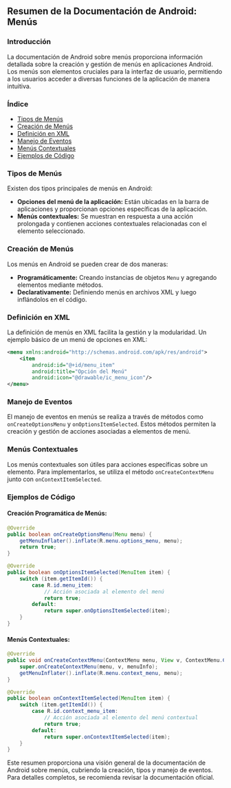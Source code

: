 ## Resumen de la Documentación de Android: Menús

### Introducción

La documentación de Android sobre menús proporciona información detallada sobre la creación y gestión de menús en aplicaciones Android. Los menús son elementos cruciales para la interfaz de usuario, permitiendo a los usuarios acceder a diversas funciones de la aplicación de manera intuitiva.

### Índice

- [Tipos de Menús](#tipos-de-menús)
- [Creación de Menús](#creación-de-menús)
- [Definición en XML](#definición-en-xml)
- [Manejo de Eventos](#manejo-de-eventos)
- [Menús Contextuales](#menús-contextuales)
- [Ejemplos de Código](#ejemplos-de-código)

### Tipos de Menús

Existen dos tipos principales de menús en Android:

- **Opciones del menú de la aplicación:** Están ubicadas en la barra de aplicaciones y proporcionan opciones específicas de la aplicación.
- **Menús contextuales:** Se muestran en respuesta a una acción prolongada y contienen acciones contextuales relacionadas con el elemento seleccionado.

### Creación de Menús

Los menús en Android se pueden crear de dos maneras:

- **Programáticamente:** Creando instancias de objetos `Menu` y agregando elementos mediante métodos.
- **Declarativamente:** Definiendo menús en archivos XML y luego inflándolos en el código.

### Definición en XML

La definición de menús en XML facilita la gestión y la modularidad. Un ejemplo básico de un menú de opciones en XML:

```xml
<menu xmlns:android="http://schemas.android.com/apk/res/android">
    <item
        android:id="@+id/menu_item"
        android:title="Opción del Menú"
        android:icon="@drawable/ic_menu_icon"/>
</menu>
```

### Manejo de Eventos

El manejo de eventos en menús se realiza a través de métodos como `onCreateOptionsMenu` y `onOptionsItemSelected`. Estos métodos permiten la creación y gestión de acciones asociadas a elementos de menú.

### Menús Contextuales

Los menús contextuales son útiles para acciones específicas sobre un elemento. Para implementarlos, se utiliza el método `onCreateContextMenu` junto con `onContextItemSelected`.

### Ejemplos de Código

#### Creación Programática de Menús:

```java
@Override
public boolean onCreateOptionsMenu(Menu menu) {
    getMenuInflater().inflate(R.menu.options_menu, menu);
    return true;
}

@Override
public boolean onOptionsItemSelected(MenuItem item) {
    switch (item.getItemId()) {
        case R.id.menu_item:
            // Acción asociada al elemento del menú
            return true;
        default:
            return super.onOptionsItemSelected(item);
    }
}
```

#### Menús Contextuales:

```java
@Override
public void onCreateContextMenu(ContextMenu menu, View v, ContextMenu.ContextMenuInfo menuInfo) {
    super.onCreateContextMenu(menu, v, menuInfo);
    getMenuInflater().inflate(R.menu.context_menu, menu);
}

@Override
public boolean onContextItemSelected(MenuItem item) {
    switch (item.getItemId()) {
        case R.id.context_menu_item:
            // Acción asociada al elemento del menú contextual
            return true;
        default:
            return super.onContextItemSelected(item);
    }
}
```

Este resumen proporciona una visión general de la documentación de Android sobre menús, cubriendo la creación, tipos y manejo de eventos. Para detalles completos, se recomienda revisar la documentación oficial.